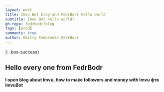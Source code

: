 ```yaml
---
layout: post
title: Imvu Bot blog and FedrBodr hello world
subtitle: Imvu Bot hello world!
gh-repo: fedrbodr/blog
tags: [prod]
comments: true
author: Dmitry Fedorenko FedrBodr
---
```


{: .box-success}

## Hello every one from FedrBodr

**I open blog about Imvu, how to make followers and money with Imvu фтв ImvuBot**
